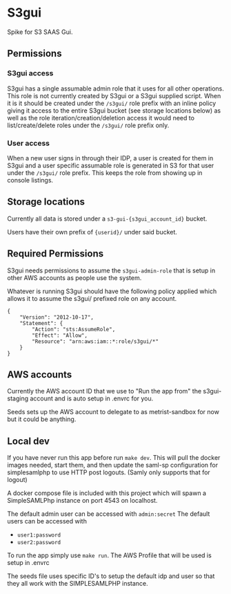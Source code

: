 # S3gui

Spike for S3 SAAS Gui.

## Permissions

### S3gui access

S3gui has a single assumable admin role that it uses for all other operations. This role is not currently created by S3gui or a S3gui supplied script.
When it is it should be created under the `/s3gui/` role prefix with an inline policy giving it access to the entire S3gui bucket (see storage locations below)
as well as the role iteration/creation/deletion access it would need to list/create/delete roles under the `/s3gui/` role prefix only.

### User access

When a new user signs in through their IDP, a user is created for them
in S3gui and a user specific assumable role is generated in S3 for that user under the `/s3gui/` role prefix. This keeps the role from showing up in console listings.

## Storage locations

Currently all data is stored under a `s3-gui-{s3gui_account_id}` bucket.

Users have their own prefix of `{userid}/` under said bucket.

## Required Permissions

S3gui needs permissions to assume the `s3gui-admin-role` that is setup in other AWS accounts as people use the system.

Whatever is running S3gui should have the following policy applied which allows it to assume the s3gui/ prefixed role
on any account.

```
{
    "Version": "2012-10-17",
    "Statement": {
        "Action": "sts:AssumeRole",
        "Effect": "Allow",
        "Resource": "arn:aws:iam::*:role/s3gui/*"
    }
}
```

## AWS accounts

Currently the AWS account ID that we use to "Run the app from" the s3gui-staging account and is auto setup in .envrc for you.

Seeds sets up the AWS account to delegate to as metrist-sandbox for now but it could be anything.
## Local dev

If you have never run this app before run `make dev`. This will pull the docker images needed, start them, and then update
the saml-sp configuration for simplesamlphp to use HTTP post logouts. (Samly only supports that for logout)

A docker compose file is included with this project which will spawn a SimpleSAMLPhp instance on port 4543 on localhost.

The default admin user can be accessed with `admin:secret`
The default users can be accessed with

- `user1:password`
- `user2:password`

To run the app simply use `make run`. The AWS Profile that will be used is setup in .envrc

The seeds file uses specific ID's to setup the default idp and user so that they all work with the SIMPLESAMLPHP instance.

